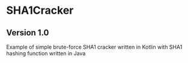 # SHA1Cracker
## Version 1.0
Example of simple brute-force SHA1 cracker written in Kotlin with SHA1 hashing function written in Java
